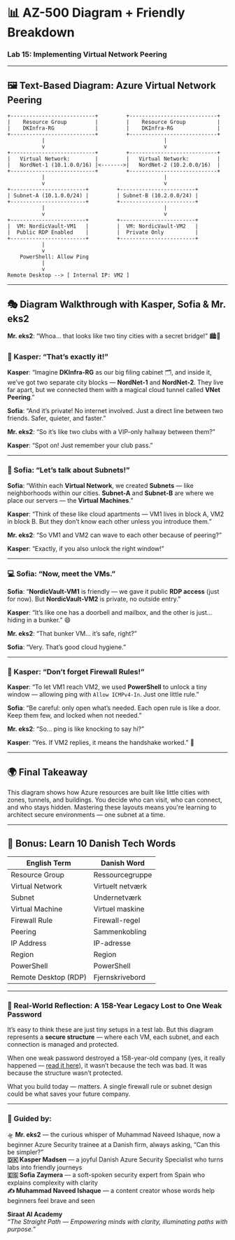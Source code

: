 
# 📊 AZ-500 Diagram + Friendly Breakdown
### Lab 15: Implementing Virtual Network Peering

---

## 🖼️ Text-Based Diagram: Azure Virtual Network Peering

```
+---------------------------+         +----------------------------+
|    Resource Group         |         |    Resource Group          |
|    DKInfra-RG             |         |    DKInfra-RG              |
+---------------------------+         +----------------------------+
           |                                      |
           v                                      v
+---------------------------+         +----------------------------+
|   Virtual Network:        |         |   Virtual Network:         |
|   NordNet-1 (10.1.0.0/16) |<------->|   NordNet-2 (10.2.0.0/16)  |
+---------------------------+         +----------------------------+
           |                                      |
           v                                      v
+------------------------+         +------------------------+
| Subnet-A (10.1.0.0/24) |         | Subnet-B (10.2.0.0/24) |
+------------------------+         +------------------------+
           |                                      |
           v                                      v
+------------------------+         +------------------------+
|  VM: NordicVault-VM1   |         |  VM: NordicVault-VM2   |
|  Public RDP Enabled    |         |  Private Only          |
+------------------------+         +------------------------+
           |
           v
    PowerShell: Allow Ping
           |
           v
Remote Desktop --> [ Internal IP: VM2 ]
```

---

## 🎭 Diagram Walkthrough with Kasper, Sofia & Mr. eks2

**Mr. eks2**: “Whoa... that looks like two tiny cities with a secret bridge!” 🏙️🌉

### 🔹 Kasper: “That’s exactly it!”

**Kasper**: “Imagine **DKInfra-RG** as our big filing cabinet 🗂️, and inside it, we’ve got two separate city blocks — **NordNet-1** and **NordNet-2**. They live far apart, but we connected them with a magical cloud tunnel called **VNet Peering**.”

**Sofia**: “And it’s private! No internet involved. Just a direct line between two friends. Safer, quieter, and faster.”

**Mr. eks2**: “So it’s like two clubs with a VIP-only hallway between them?”

**Kasper**: “Spot on! Just remember your club pass.”

---

### 🧱 Sofia: “Let’s talk about Subnets!”

**Sofia**: “Within each **Virtual Network**, we created **Subnets** — like neighborhoods within our cities. **Subnet-A** and **Subnet-B** are where we place our servers — the **Virtual Machines**.”

**Kasper**: “Think of these like cloud apartments — VM1 lives in block A, VM2 in block B. But they don’t know each other unless you introduce them.”

**Mr. eks2**: “So VM1 and VM2 can wave to each other because of peering?”

**Kasper**: “Exactly, if you also unlock the right window!”

---

### 💻 Sofia: “Now, meet the VMs.”

**Sofia**: “**NordicVault-VM1** is friendly — we gave it public **RDP access** (just for now). But **NordicVault-VM2** is private, no outside entry.”

**Kasper**: “It’s like one has a doorbell and mailbox, and the other is just... hiding in a bunker.” 😄

**Mr. eks2**: “That bunker VM… it’s safe, right?”

**Sofia**: “Very. That’s good cloud hygiene.”

---

### 🔐 Kasper: “Don’t forget Firewall Rules!”

**Kasper**: “To let VM1 reach VM2, we used **PowerShell** to unlock a tiny window — allowing ping with `Allow ICMPv4-In`. Just one little rule.”

**Sofia**: “Be careful: only open what’s needed. Each open rule is like a door. Keep them few, and locked when not needed.”

**Mr. eks2**: “So… ping is like knocking to say hi?”

**Kasper**: “Yes. If VM2 replies, it means the handshake worked.” 👋

---

## 🌍 Final Takeaway

This diagram shows how Azure resources are built like little cities with zones, tunnels, and buildings. You decide who can visit, who can connect, and who stays hidden. Mastering these layouts means you're learning to architect secure environments — one subnet at a time.

---

## 📘 Bonus: Learn 10 Danish Tech Words

| English Term         | Danish Word          |
|----------------------|----------------------|
| Resource Group       | Ressourcegruppe      |
| Virtual Network      | Virtuelt netværk     |
| Subnet               | Undernetværk         |
| Virtual Machine      | Virtuel maskine      |
| Firewall Rule        | Firewall-regel       |
| Peering              | Sammenkobling        |
| IP Address           | IP-adresse           |
| Region               | Region               |
| PowerShell           | PowerShell           |
| Remote Desktop (RDP) | Fjernskrivebord      |

---

### 🔐 Real-World Reflection: A 158-Year Legacy Lost to One Weak Password

It’s easy to think these are just tiny setups in a test lab. But this diagram represents a **secure structure** — where each VM, each subnet, and each connection is managed and protected.

When one weak password destroyed a 158-year-old company (yes, it really happened — [read it here](https://www.bbc.com/news/articles/cx2gx28815wo)), it wasn’t because the tech was bad. It was because the structure wasn’t protected.

What you build today — matters. A single firewall rule or subnet design could be what saves your future company.

---

### 🧾 Guided by:

🛸 **Mr. eks2** — the curious whisper of Muhammad Naveed Ishaque, now a beginner Azure Security trainee at a Danish firm, always asking, “Can this be simpler?”  
**🇩🇰 Kasper Madsen** — a joyful Danish Azure Security Specialist who turns labs into friendly journeys  
**🇪🇸 Sofia Zaymera** — a soft-spoken security expert from Spain who explains complexity with clarity  
**✍️ Muhammad Naveed Ishaque** — a content creator whose words help beginners feel brave and seen  

**Siraat AI Academy**  
_“The Straight Path — Empowering minds with clarity, illuminating paths with purpose.”_
